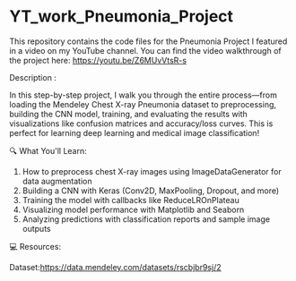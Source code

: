 # YT_work_Pneumonia_Project

This repository contains the code files for the Pneumonia Project I featured in a video on my YouTube channel. You can find the video walkthrough of the project here: https://youtu.be/Z6MUvVtsR-s

Description :

In this step-by-step project, I walk you through the entire process—from loading the Mendeley Chest X-ray Pneumonia dataset to preprocessing, building the CNN model, training, and evaluating the results with visualizations like confusion matrices and accuracy/loss curves. This is perfect for learning deep learning and medical image classification!

🔍 What You'll Learn:

1. How to preprocess chest X-ray images using ImageDataGenerator for data augmentation
2. Building a CNN with Keras (Conv2D, MaxPooling, Dropout, and more)
3. Training the model with callbacks like ReduceLROnPlateau
4. Visualizing model performance with Matplotlib and Seaborn
5. Analyzing predictions with classification reports and sample image outputs


💻 Resources:

Dataset:https://data.mendeley.com/datasets/rscbjbr9sj/2


